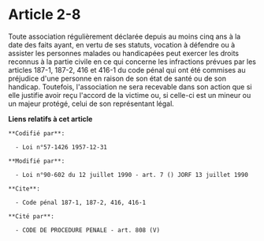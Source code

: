 # Article 2-8

Toute association régulièrement déclarée depuis au moins cinq ans à la date des faits ayant, en vertu de ses statuts,
vocation à défendre ou à assister les personnes malades ou handicapées peut exercer les droits reconnus à la partie civile en
ce qui concerne les infractions prévues par les articles 187-1, 187-2, 416 et 416-1 du code pénal qui ont été commises au
préjudice d'une personne en raison de son état de santé ou de son handicap. Toutefois, l'association ne sera recevable dans
son action que si elle justifie avoir reçu l'accord de la victime ou, si celle-ci est un mineur ou un majeur protégé, celui
de son représentant légal.

**Liens relatifs à cet article**

	**Codifié par**:

	  - Loi n°57-1426 1957-12-31

	**Modifié par**:

	  - Loi n°90-602 du 12 juillet 1990 - art. 7 () JORF 13 juillet 1990

	**Cite**:

	  - Code pénal 187-1, 187-2, 416, 416-1

	**Cité par**:

	  - CODE DE PROCEDURE PENALE - art. 808 (V)
